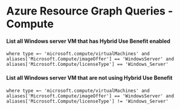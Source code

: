 # Azure Resource Graph Queries - Compute

#### List all Windows server VM that has Hybrid Use Benefit enabled
~~~Query
where type =~ 'microsoft.compute/virtualMachines' and aliases['Microsoft.Compute/imageOffer'] == 'WindowsServer' and aliases['Microsoft.Compute/licenseType'] == 'Windows_Server'
~~~

#### List all Windows server VM that are not using Hybrid Use Benefit
~~~Query
where type =~ 'microsoft.compute/virtualMachines' and aliases['Microsoft.Compute/imageOffer'] == 'WindowsServer' and aliases['Microsoft.Compute/licenseType'] != 'Windows_Server'
~~~
